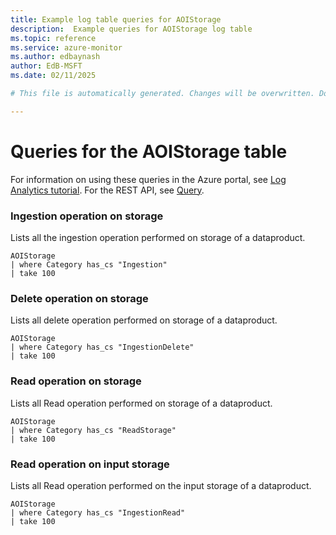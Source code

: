 ```yaml
---
title: Example log table queries for AOIStorage
description:  Example queries for AOIStorage log table
ms.topic: reference
ms.service: azure-monitor
ms.author: edbaynash
author: EdB-MSFT
ms.date: 02/11/2025

# This file is automatically generated. Changes will be overwritten. Do not change this file directly. 

---
```


# Queries for the AOIStorage table

For information on using these queries in the Azure portal, see [Log Analytics tutorial](/azure/azure-monitor/logs/log-analytics-tutorial). For the REST API, see [Query](/rest/api/loganalytics/query).


### Ingestion operation on storage  


Lists all the ingestion operation performed on storage of a dataproduct.  

```query
AOIStorage
| where Category has_cs "Ingestion"
| take 100
```



### Delete operation on storage  


Lists all delete operation performed on storage of a dataproduct.  

```query
AOIStorage
| where Category has_cs "IngestionDelete"
| take 100
```



### Read operation on storage  


Lists all Read operation performed on storage of a dataproduct.  

```query
AOIStorage
| where Category has_cs "ReadStorage"
| take 100
```



### Read operation on input storage  


Lists all Read operation performed on the input storage of a dataproduct.  

```query
AOIStorage
| where Category has_cs "IngestionRead"
| take 100
```

